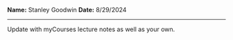 **Name:** Stanley Goodwin
**Date:** 8/29/2024

---

Update with myCourses lecture notes as well as your own.